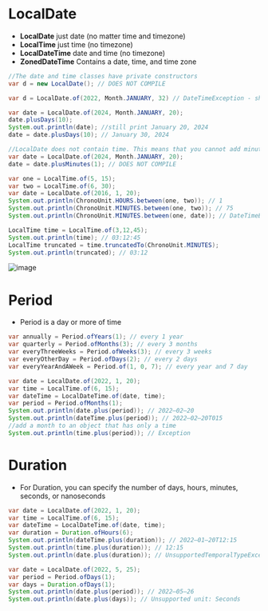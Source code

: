 <h1>LocalDate</h1>

- <b>LocalDate</b> just date (no matter time and timezone)
- <b>LocalTime</b> just time (no timezone)
- <b>LocalDateTime</b> date and time (no timezone)
- <b>ZonedDateTime</b> Contains a date, time, and time zone

```java
//The date and time classes have private constructors
var d = new LocalDate(); // DOES NOT COMPILE

var d = LocalDate.of(2022, Month.JANUARY, 32) // DateTimeException - should be 31

var date = LocalDate.of(2024, Month.JANUARY, 20);
date.plusDays(10);
System.out.println(date); //still print January 20, 2024
date = date.plusDays(10); // January 30, 2024

//LocalDate does not contain time. This means that you cannot add minutes to it
var date = LocalDate.of(2024, Month.JANUARY, 20);
date = date.plusMinutes(1); // DOES NOT COMPILE
```

```java
var one = LocalTime.of(5, 15);
var two = LocalTime.of(6, 30);
var date = LocalDate.of(2016, 1, 20);
System.out.println(ChronoUnit.HOURS.between(one, two)); // 1
System.out.println(ChronoUnit.MINUTES.between(one, two)); // 75
System.out.println(ChronoUnit.MINUTES.between(one, date)); // DateTimeException

LocalTime time = LocalTime.of(3,12,45);
System.out.println(time); // 03:12:45
LocalTime truncated = time.truncatedTo(ChronoUnit.MINUTES);
System.out.println(truncated); // 03:12
```

![image](https://github.com/codeeMadness/ocp-829-focus/assets/102911684/d5639e4b-5333-4b16-b81f-a3b99f202ed1)

<h1>Period</h1>

- Period is a day or more of time

```java
var annually = Period.ofYears(1); // every 1 year
var quarterly = Period.ofMonths(3); // every 3 months
var everyThreeWeeks = Period.ofWeeks(3); // every 3 weeks
var everyOtherDay = Period.ofDays(2); // every 2 days
var everyYearAndAWeek = Period.of(1, 0, 7); // every year and 7 day

var date = LocalDate.of(2022, 1, 20);
var time = LocalTime.of(6, 15);
var dateTime = LocalDateTime.of(date, time);
var period = Period.ofMonths(1);
System.out.println(date.plus(period)); // 2022–02–20
System.out.println(dateTime.plus(period)); // 2022–02–20T015
//add a month to an object that has only a time
System.out.println(time.plus(period)); // Exception
```

<h1>Duration</h1>

- For Duration, you can specify the number of days, hours, minutes, seconds, or nanoseconds

```java
var date = LocalDate.of(2022, 1, 20);
var time = LocalTime.of(6, 15);
var dateTime = LocalDateTime.of(date, time);
var duration = Duration.ofHours(6);
System.out.println(dateTime.plus(duration)); // 2022–01–20T12:15
System.out.println(time.plus(duration)); // 12:15
System.out.println(date.plus(duration)); // UnsupportedTemporalTypeException

var date = LocalDate.of(2022, 5, 25);
var period = Period.ofDays(1);
var days = Duration.ofDays(1);
System.out.println(date.plus(period)); // 2022–05–26
System.out.println(date.plus(days)); // Unsupported unit: Seconds
```